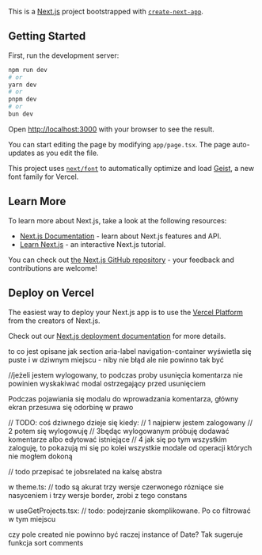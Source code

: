 This is a [Next.js](https://nextjs.org) project bootstrapped with [`create-next-app`](https://nextjs.org/docs/app/api-reference/cli/create-next-app).

## Getting Started

First, run the development server:

```bash
npm run dev
# or
yarn dev
# or
pnpm dev
# or
bun dev
```

Open [http://localhost:3000](http://localhost:3000) with your browser to see the result.

You can start editing the page by modifying `app/page.tsx`. The page auto-updates as you edit the file.

This project uses [`next/font`](https://nextjs.org/docs/app/building-your-application/optimizing/fonts) to automatically optimize and load [Geist](https://vercel.com/font), a new font family for Vercel.

## Learn More

To learn more about Next.js, take a look at the following resources:

-   [Next.js Documentation](https://nextjs.org/docs) - learn about Next.js features and API.
-   [Learn Next.js](https://nextjs.org/learn) - an interactive Next.js tutorial.

You can check out [the Next.js GitHub repository](https://github.com/vercel/next.js) - your feedback and contributions are welcome!

## Deploy on Vercel

The easiest way to deploy your Next.js app is to use the [Vercel Platform](https://vercel.com/new?utm_medium=default-template&filter=next.js&utm_source=create-next-app&utm_campaign=create-next-app-readme) from the creators of Next.js.

Check out our [Next.js deployment documentation](https://nextjs.org/docs/app/building-your-application/deploying) for more details.

to co jest opisane jak section aria-label navigation-container wyświetla się puste i w dziwnym miejscu - niby nie błąd ale nie powinno tak być

//jeżeli jestem wylogowany, to podczas proby usunięcia komentarza nie powinien wyskakiwać modal ostrzegający przed usunięciem

Podczas pojawiania się modalu do wprowadzania komentarza, główny ekran przesuwa się odorbinę w prawo

// TODO: coś dziwnego dzieje się kiedy:
// 1 najpierw jestem zalogowany
// 2 potem się wylogowuję
// 3będąc wylogowanym próbuję dodawać komentarze albo edytować istniejące
// 4 jak się po tym wszystkim zaloguję, to pokazują mi się po kolei wszystkie modale od operacji których nie mogłem dokoną

// todo przepisać te jobsrelated na kalsę abstra

w theme.ts:
// todo są akurat trzy wersje czerwonego rózniące sie nasyceniem i trzy wersje border, zrobi z tego constans

w useGetProjects.tsx:
// todo: podejrzanie skomplikowane. Po co filtrować w tym miejscu

czy pole created nie powinno być raczej instance of Date? Tak sugeruje funkcja sort comments

